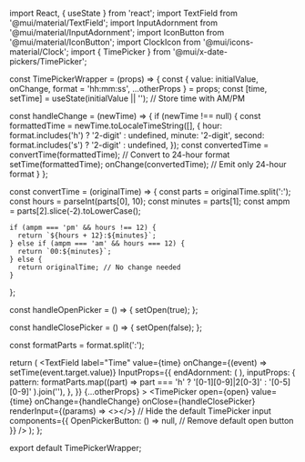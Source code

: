 import React, { useState } from 'react';
import TextField from '@mui/material/TextField';
import InputAdornment from '@mui/material/InputAdornment';
import IconButton from '@mui/material/IconButton';
import ClockIcon from '@mui/icons-material/Clock';
import { TimePicker } from '@mui/x-date-pickers/TimePicker';

const TimePickerWrapper = (props) => {
  const { value: initialValue, onChange, format = 'hh:mm:ss', ...otherProps } = props;
  const [time, setTime] = useState(initialValue || ''); // Store time with AM/PM

  const handleChange = (newTime) => {
    if (newTime !== null) {
      const formattedTime = newTime.toLocaleTimeString([], {
        hour: format.includes('h') ? '2-digit' : undefined,
        minute: '2-digit',
        second: format.includes('s') ? '2-digit' : undefined,
      });
      const convertedTime = convertTime(formattedTime); // Convert to 24-hour format
      setTime(formattedTime);
      onChange(convertedTime); // Emit only 24-hour format
    }
  };

  const convertTime = (originalTime) => {
    const parts = originalTime.split(':');
    const hours = parseInt(parts[0], 10);
    const minutes = parts[1];
    const ampm = parts[2].slice(-2).toLowerCase();

    if (ampm === 'pm' && hours !== 12) {
      return `${hours + 12}:${minutes}`;
    } else if (ampm === 'am' && hours === 12) {
      return `00:${minutes}`;
    } else {
      return originalTime; // No change needed
    }
  };

  const handleOpenPicker = () => {
    setOpen(true);
  };

  const handleClosePicker = () => {
    setOpen(false);
  };

  const formatParts = format.split(':');

  return (
    <TextField
      label="Time"
      value={time}
      onChange={(event) => setTime(event.target.value)}
      InputProps={{
        endAdornment: (
          <InputAdornment position="end">
            <IconButton onClick={handleOpenPicker}>
              <ClockIcon />
            </IconButton>
          </InputAdornment>
        ),
        inputProps: {
          pattern: formatParts.map((part) =>
            part === 'h' ? '[0-1][0-9]|2[0-3]' : '[0-5][0-9]'
          ).join(''),
        },
      }}
      {...otherProps}
    >
      <TimePicker
        open={open}
        value={time}
        onChange={handleChange}
        onClose={handleClosePicker}
        renderInput={(params) => <></>} // Hide the default TimePicker input
        components={{
          OpenPickerButton: () => null, // Remove default open button
        }}
      />
    </TextField>
  );
};

export default TimePickerWrapper;
